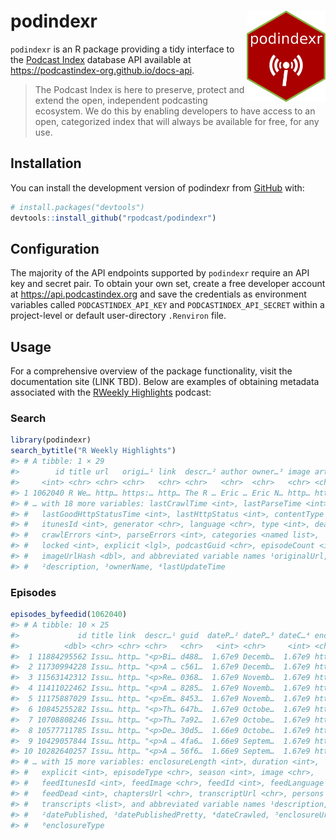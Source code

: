 
<!-- README.md is generated from README.Rmd. Please edit that file -->

# podindexr <img src='man/figures/logo.png' align="right" width="25%" min-width="120px"/>

<!-- badges: start -->
<!-- badges: end -->

`podindexr` is an R package providing a tidy interface to the [Podcast
Index](https://podcastindex.org) database API available at
<https://podcastindex-org.github.io/docs-api>.

> The Podcast Index is here to preserve, protect and extend the open,
> independent podcasting ecosystem. We do this by enabling developers to
> have access to an open, categorized index that will always be
> available for free, for any use.

## Installation

You can install the development version of podindexr from
[GitHub](https://github.com/) with:

``` r
# install.packages("devtools")
devtools::install_github("rpodcast/podindexr")
```

## Configuration

The majority of the API endpoints supported by `podindexr` require an
API key and secret pair. To obtain your own set, create a free developer
account at <https://api.podcastindex.org> and save the credentials as
environment variables called `PODCASTINDEX_API_KEY` and
`PODCASTINDEX_API_SECRET` within a project-level or default
user-directory `.Renviron` file.

## Usage

For a comprehensive overview of the package functionality, visit the
documentation site (LINK TBD). Below are examples of obtaining metadata
associated with the [RWeekly Highlights](https://rweekly.org) podcast:

### Search

``` r
library(podindexr)
search_bytitle("R Weekly Highlights")
#> # A tibble: 1 × 29
#>        id title url   origi…¹ link  descr…² author owner…³ image artwork lastU…⁴
#>     <int> <chr> <chr> <chr>   <chr> <chr>   <chr>  <chr>   <chr> <chr>     <int>
#> 1 1062040 R We… http… https:… http… The R … Eric … Eric N… http… https:…  1.67e9
#> # … with 18 more variables: lastCrawlTime <int>, lastParseTime <int>,
#> #   lastGoodHttpStatusTime <int>, lastHttpStatus <int>, contentType <chr>,
#> #   itunesId <int>, generator <chr>, language <chr>, type <int>, dead <int>,
#> #   crawlErrors <int>, parseErrors <int>, categories <named list>,
#> #   locked <int>, explicit <lgl>, podcastGuid <chr>, episodeCount <int>,
#> #   imageUrlHash <dbl>, and abbreviated variable names ¹​originalUrl,
#> #   ²​description, ³​ownerName, ⁴​lastUpdateTime
```

### Episodes

``` r
episodes_byfeedid(1062040)
#> # A tibble: 10 × 25
#>             id title link  descr…¹ guid  dateP…² dateP…³ dateC…⁴ enclo…⁵ enclo…⁶
#>          <dbl> <chr> <chr> <chr>   <chr>   <int> <chr>     <int> <chr>   <chr>  
#>  1 11884295562 Issu… http… "<p>Bi… d488…  1.67e9 Decemb…  1.67e9 https:… audio/…
#>  2 11730994228 Issu… http… "<p>A … c561…  1.67e9 Decemb…  1.67e9 https:… audio/…
#>  3 11563142312 Issu… http… "<p>Re… 0368…  1.67e9 Novemb…  1.67e9 https:… audio/…
#>  4 11411022462 Issu… http… "<p>A … 8285…  1.67e9 Novemb…  1.67e9 https:… audio/…
#>  5 11175887029 Issu… http… "<p>Em… 8453…  1.67e9 Novemb…  1.67e9 https:… audio/…
#>  6 10845255282 Issu… http… "<p>Th… 647b…  1.67e9 Octobe…  1.67e9 https:… audio/…
#>  7 10708808246 Issu… http… "<p>Th… 7a92…  1.67e9 Octobe…  1.67e9 https:… audio/…
#>  8 10577711785 Issu… http… "<p>De… 30d5…  1.66e9 Octobe…  1.67e9 https:… audio/…
#>  9 10429057844 Issu… http… "<p>A … 4fa6…  1.66e9 Septem…  1.67e9 https:… audio/…
#> 10 10282640257 Issu… http… "<p>A … 56f6…  1.66e9 Septem…  1.67e9 https:… audio/…
#> # … with 15 more variables: enclosureLength <int>, duration <int>,
#> #   explicit <int>, episodeType <chr>, season <int>, image <chr>,
#> #   feedItunesId <int>, feedImage <chr>, feedId <int>, feedLanguage <chr>,
#> #   feedDead <int>, chaptersUrl <chr>, transcriptUrl <chr>, persons <list>,
#> #   transcripts <list>, and abbreviated variable names ¹​description,
#> #   ²​datePublished, ³​datePublishedPretty, ⁴​dateCrawled, ⁵​enclosureUrl,
#> #   ⁶​enclosureType
```

